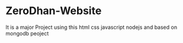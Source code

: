 # ZeroDhan-Website
It is a major Project using this html css javascript nodejs and based on mongodb peoject
